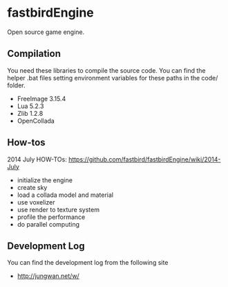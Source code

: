 fastbirdEngine
==============
Open source game engine.

Compilation
---------------
You need these libraries to compile the source code. You can find the helper .bat files setting environment variables for these paths in the code/ folder.
* FreeImage 3.15.4
* Lua 5.2.3
* Zlib 1.2.8
* OpenCollada
 

How-tos
-------------
2014 July HOW-TOs: https://github.com/fastbird/fastbirdEngine/wiki/2014-July
* initialize the engine
* create sky
* load a collada model and material
* use voxelizer
* use render to texture system
* profile the performance
* do parallel computing

Development Log
------------------
You can find the development log from the following site
* http://jungwan.net/w/
